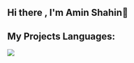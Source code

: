 ## Hi there , I'm Amin Shahin👋

## My Projects Languages:
<img src="https://github-readme-stats.vercel.app/api/top-langs/?username=anuraghazra&layout=compact" />

<!--
**amin-shahin/amin-shahin** is a ✨ _special_ ✨ repository because its `README.md` (this file) appears on your GitHub profile.

Here are some ideas to get you started:

- 🔭 I’m currently working on ...
- 🌱 I’m currently learning ...
- 👯 I’m looking to collaborate on ...
- 🤔 I’m looking for help with ...
- 💬 Ask me about ...
- 📫 How to reach me: ...
- 😄 Pronouns: ...
- ⚡ Fun fact: ...
-->
